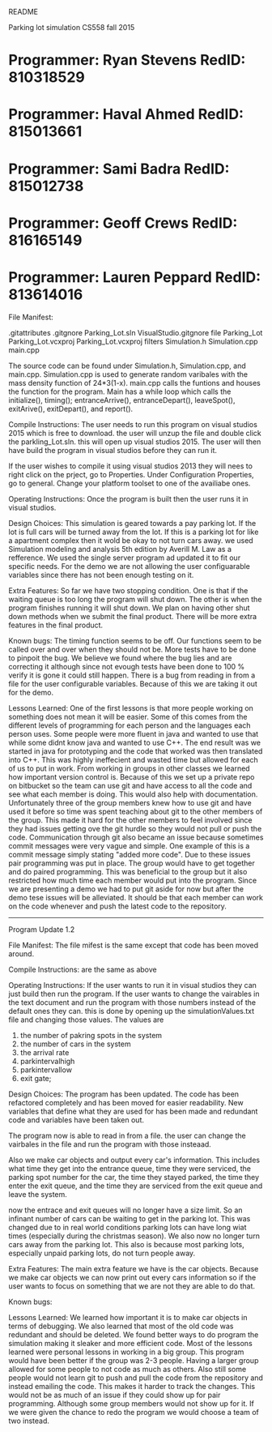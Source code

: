 README

Parking lot simulation 
CS558 fall 2015

# Programmer: Ryan Stevens   RedID: 810318529
# Programmer: Haval Ahmed    RedID: 815013661
# Programmer: Sami Badra     RedID: 815012738
# Programmer: Geoff Crews    RedID: 816165149
# Programmer: Lauren Peppard RedID: 813614016

File Manifest:

.gitattributes
.gitgnore
Parking_Lot.sln
VisualStudio.gitgnore
file Parking_Lot
	Parking_Lot.vcxproj
	Parking_Lot.vcxproj filters
	Simulation.h
	Simulation.cpp
	main.cpp

The source code can be found under Simulation.h, Simulation.cpp, and main.cpp. Simulation.cpp is used to generate random varibales with the mass density function of 24*3(1-x). main.cpp calls the funtions and houses the function for the program. Main has a while loop which calls the initialize(), timing(); entranceArrive(), entranceDepart(), leaveSpot(), exitArive(), exitDepart(), and report().

Compile Instructions:
The user needs to run this program on visual studios 2015 which is free to download. the user will unzup the file and double click the parkling_Lot.sln. this will open up visual studios 2015. The user will then have build the program in visual studios before they can run it. 

If the user wishes to compile it using visual studios 2013 they will nees to right click on the prject, go to Properties. Under Configuration Properties, go to general. Change your platform toolset to one of the availiabe ones. 

Operating Instructions:
Once the program is built then the user runs it in visual studios. 


Design Choices: 
This simulation is geared towards a pay parking lot. If the lot is full cars will be turned away from the lot. If this is a parking lot for like a apartment complex then it wold be okay to not turn cars away. we used Simulation modeling and analysis 5th edition by Averill M. Law as a refference. We used the single server program ad updated it to fit our specific needs. For the demo we are not allowing the user configuarable variables since there has not been enough testing on it.

Extra Features:
So far we have two stopping condition. One is that if the waiting queue is too long the program will shut down. The other is when the program finishes running it will shut down. We plan on having other shut down methods when we submit the final product. There will be more extra features in the final product. 

Known bugs:
The timing function seems to be off. Our functions seem to be called over and over when they should not be. More tests have to be done to pinpoit the bug. We believe we found where the bug lies and are correcting it although since not evough tests have been done to 100 % verify it is gone it could still happen. There is a bug from reading in from a file for the user configurable variables. Because of this we are taking it out for the demo. 

Lessons Learned:
One of the first lessons is that more people working on something does not mean it will be easier. Some of this comes from the different levels of programming for each person and the languages each person uses. Some people were more fluent in java and wanted to use that while some didnt know java and wanted to use C++. The end result was we started in java for prototyping and the code that worked was then translated into C++. This was highly ineffecient and wasted time but allowed for each of us to put in work. From working in groups in other classes we learned how important version control is. Because of this we set up a private repo on bitbucket so the team can use git and have access to all the code and see what each member is doing. This would also help with documentation. Unfortunately three of the group members knew how to use git and have used it before so time was spent teaching about git to the other members of the group. This made it hard for the other members to feel involved since they had issues getting ove the git hurdle so they would not pull or push the code. Communication through git also became an issue because sometimes commit messages were very vague and simple. One example of this is a commit message simply stating "added more code". Due to these issues pair programming was put in place. The group would have to get together and do paired programming. This was beneficial to the group but it also restricted how much time each member would put into the program. Since we are presenting a demo we had to put git aside for now but after the demo tese issues will be alleviated. It should be that each member can work on the code whenever and push the latest code to the repository. 

*****************************************************************************************************************************
Program Update 1.2

File Manifest: 
The file mifest is the same except that code has been moved around.

Compile Instructions:
are the same as above

Operating Instructions:
If the user wants to run it in visual studios they can just build then run the program. If the user wants to change the vairables in the text document and run the program with those numbers instead of the default ones they can. this is done by
opening up the simulationValues.txt file and changing those values. The values are
1. the number of pakring spots in the system
2. the number of cars in the system
3. the arrival rate 
4. parkintervalhigh
5. parkintervallow
6. exit gate;


Design Choices: 
The program has been updated. The code has been refactored completely and has been moved for easier readability. New variables that define what they are used for has been made and redundant code and variables have been taken out. 

The program now is able to read in from a file. the user can change the vairbales in the file and run the program with those insteaad. 

Also we make car objects and output every car's information. This includes what time they get into the entrance queue, time they were serviced, the parking spot number for the car, the time they stayed parked, the time they enter the exit queue, and the time they are serviced from the exit queue and leave the system. 

now the entrace and exit queues will no longer have a size limit. So an infinant number of cars can be waiting to get in the parking lot. This was changed due to in real world conditions parking lots can have long wiat times (especially during the christmas season). We also now no longer turn cars away from the parking lot. This also is because most parking lots, especially unpaid parking lots, do not turn people away. 

Extra Features: 
	The main extra feature we have is the car objects. Because we make car objects we can now print out every cars information so if the user wants to focus on something that we are not they are able to do that. 

Known bugs:

Lessons Learned:
We learned how important it is to make car objects in terms of debugging. We also learned that most of the old code was redundant and should be deleted. We found better ways to do program the simulation making it sleaker and more efficient code. Most of the lessons learned were personal lessons in working in a big group. This program would have been better if the group was 2-3 people. Having a larger group allowed for some people to not code as much as others. Also still some people would not learn git to push and pull the code from the repository and instead emailing the code. This makes it harder to track the changes. This would not be as much of an issue if they could show up for pair programming. Although some group members would not show up for it. If we were given the chance to redo the program we would choose a team of two instead. 
